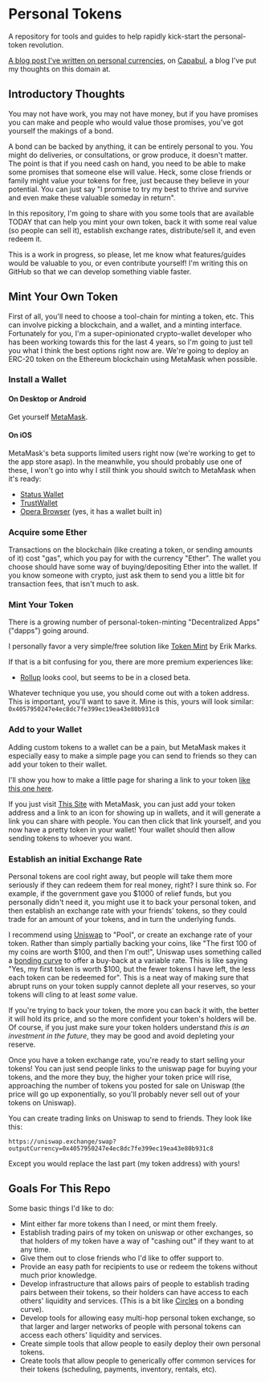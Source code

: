 # Personal Tokens

A repository for tools and guides to help rapidly kick-start the personal-token revolution.

[A blog post I've written on personal currencies](https://medium.com/capabul/its-all-subjective-valuation-577fb5ad067f), on [Capabul](), a blog I've put my thoughts on this domain at.

## Introductory Thoughts

You may not have work, you may not have money, but if you have promises you can make and people who would value those promises, you've got yourself the makings of a bond.

A bond can be backed by anything, it can be entirely personal to you. You might do deliveries, or consultations, or grow produce, it doesn't matter. The point is that if you need cash on hand, you need to be able to make some promises that someone else will value. Heck, some close friends or family might value your tokens for free, just because they believe in your potential. You can just say "I promise to try my best to thrive and survive and even make these valuable someday in return".

In this repository, I'm going to share with you some tools that are available TODAY that can help you mint your own token, back it with some real value (so people can sell it), establish exchange rates, distribute/sell it, and even redeem it.

This is a work in progress, so please, let me know what features/guides would be valuable to you, or even contribute yourself! I'm writing this on GitHub so that we can develop something viable faster.

## Mint Your Own Token

First of all, you'll need to choose a tool-chain for minting a token, etc. This can involve picking a blockchain, and a wallet, and a minting interface. Fortunately for you, I'm a super-opinionated crypto-wallet developer who has been working towards this for the last 4 years, so I'm going to just tell you what I think the best options right now are. We're going to deploy an ERC-20 token on the Ethereum blockchain using MetaMask when possible.

### Install a Wallet

#### On Desktop or Android

Get yourself [MetaMask](https://metamask.io/).

#### On iOS

MetaMask's beta supports limited users right now (we're working to get to the app store asap). In the meanwhile, you should probably use one of these, I won't go into why I still think you should switch to MetaMask when it's ready:

- [Status Wallet](https://status.im/)
- [TrustWallet](https://trustwallet.com/ethereum-wallet/)
- [Opera Browser](https://www.opera.com/) (yes, it has a wallet built in)

### Acquire some Ether

Transactions on the blockchain (like creating a token, or sending amounts of it) cost "gas", which you pay for with the currency "Ether". The wallet you choose should have some way of buying/depositing Ether into the wallet. If you know someone with crypto, just ask them to send you a little bit for transaction fees, that isn't much to ask.

### Mint Your Token

There is a growing number of personal-token-minting "Decentralized Apps" ("dapps") going around.

I personally favor a very simple/free solution like [Token Mint](https://rekmarks.github.io/tokenminter/) by Erik Marks.

If that is a bit confusing for you, there are more premium experiences like:

- [Rollup](https://twitter.com/tryrollhq) looks cool, but seems to be in a closed beta.

Whatever technique you use, you should come out with a token address. This is important, you'll want to save it. Mine is this, yours will look similar:
`0x4057950247e4ec8dc7fe399ec19ea43e80b931c8`

### Add to your Wallet

Adding custom tokens to a wallet can be a pain, but MetaMask makes it especially easy to make a simple page you can send to friends so they can add your token to their wallet.

I'll show you how to make a little page for sharing a link to your token [like this one here](https://vittominacori.github.io/watch-token/detail.html?address=0x4057950247e4ec8dc7fe399ec19ea43e80b931c8&network=mainnet&logo=http%3A%2F%2Fdanfinlay.com%2Fpics%2Favatar%2F64.jpg).

If you just visit [This Site](https://vittominacori.github.io/watch-token/) with MetaMask, you can just add your token address and a link to an icon for showing up in wallets, and it will generate a link you can share with people. You can then click that link yourself, and you now have a pretty token in your wallet! Your wallet should then allow sending tokens to whoever you want.

### Establish an initial Exchange Rate

Personal tokens are cool right away, but people will take them more seriously if they can redeem them for real money, right? I sure think so. For example, if the government gave you $1000 of relief funds, but you personally didn't need it, you might use it to back your personal token, and then establish an exchange rate with your friends' tokens, so they could trade for an amount of your tokens, and in turn the underlying funds.

I recommend using [Uniswap](https://uniswap.exchange/add-liquidity) to "Pool", or create an exchange rate of your token. Rather than simply partially backing your coins, like "The first 100 of my coins are worth $100, and then I'm out!", Uniswap uses something called a [bonding curve](https://yos.io/2018/11/10/bonding-curves/) to offer a buy-back at a variable rate. This is like saying "Yes, my first token is worth $100, but the fewer tokens I have left, the less each token can be redeemed for". This is a neat way of making sure that abrupt runs on your token supply cannot deplete all your reserves, so your tokens will cling to at least _some_ value.

If you're trying to back your token, the more you can back it with, the better it will hold its price, and so the more confident your token's holders will be. Of course, if you just make sure your token holders understand _this is an investment in the future_, they may be good and avoid depleting your reserve.

Once you have a token exchange rate, you're ready to start selling your tokens! You can just send people links to the uniswap page for buying your tokens, and the more they buy, the higher your token price will rise, approaching the number of tokens you posted for sale on Uniswap (the price will go up exponentially, so you'll probably never sell out of your tokens on Uniswap).

You can create trading links on Uniswap to send to friends. They look like this:

`https://uniswap.exchange/swap?outputCurrency=0x4057950247e4ec8dc7fe399ec19ea43e80b931c8`

Except you would replace the last part (my token address) with yours!

## Goals For This Repo

Some basic things I'd like to do:

- Mint either far more tokens than I need, or mint them freely.
- Establish trading pairs of my token on uniswap or other exchanges, so that holders of my token have a way of "cashing out" if they want to at any time.
- Give them out to close friends who I'd like to offer support to.
- Provide an easy path for recipients to use or redeem the tokens without much prior knowledge.
- Develop infrastructure that allows pairs of people to establish trading pairs between their tokens, so their holders can have access to each others' liquidity and services. (This is a bit like [Circles](https://joincircles.net/) on a bonding curve).
- Develop tools for allowing easy multi-hop personal token exchange, so that larger and larger networks of people with personal tokens can access each others' liquidity and services.
- Create simple tools that allow people to easily deploy their own personal tokens.
- Create tools that allow people to generically offer common services for their tokens (scheduling, payments, inventory, rentals, etc).

